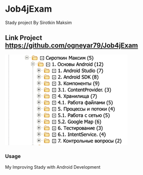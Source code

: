 # Job4jExam
Stady project
By Sirotkin Maksim 

## Link Project https://github.com/ogneyar79/Job4jExam
<img src = "image/projectandroid.png" width=400>

### Usage 
 My Improving Stady with Android Development
